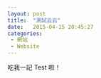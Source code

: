 ```yaml
---
layout: post
title:  "測試云云"
date:   2015-04-15 20:45:27
categories: 
 - 網站
 - Website
---
```

吃我一記 Test 啦！
